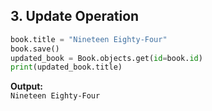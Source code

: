 ## 3. Update Operation

```python
book.title = "Nineteen Eighty-Four"
book.save()
updated_book = Book.objects.get(id=book.id)
print(updated_book.title)
```

**Output:**  
`Nineteen Eighty-Four`
